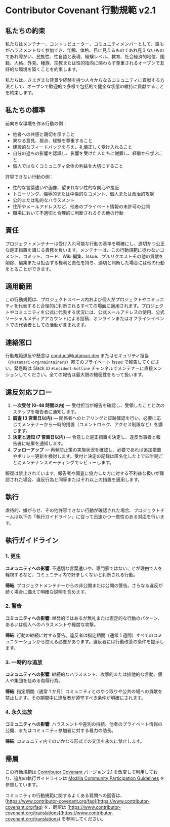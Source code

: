 # Contributor Covenant 行動規範 v2.1

## 私たちの約束
私たちはメンテナー、コントリビューター、コミュニティメンバーとして、誰もがハラスメントなく参加でき、年齢、体格、目に見えるものであれ見えないものであれ障がい、民族性、性自認と表現、経験レベル、教育、社会経済的地位、国籍、人格、外見、種族、宗教または性的指向に関わらず尊重されるオープンで友好的な環境を築くことを約束します。

私たちは、さまざまな背景や経験を持つ人々からなるコミュニティに貢献する方法として、オープンで歓迎的で多様で包括的で健全な状態の維持に貢献することを約束します。

## 私たちの標準
前向きな環境を作る行動の例：

- 他者への共感と親切を示すこと
- 異なる意見、視点、経験を尊重すること
- 建設的なフィードバックを与え、礼儀正しく受け入れること
- 自分の過ちの影響を認識し、影響を受けた人たちに謝罪し、経験から学ぶこと
- 個人ではなくコミュニティ全体の利益を大切にすること

許容できない行動の例：

- 性的な言葉遣いや画像、望まれない性的な関心や接近
- トローリング、侮辱的または中傷的なコメント、個人または政治的攻撃
- 公的または私的なハラスメント
- 住所やメールアドレスなど、他者のプライベート情報の未許可の公開
- 職場において不適切と合理的に判断されるその他の行動

## 責任
プロジェクトメンテナーは受け入れ可能な行動の基準を明確にし、適切かつ公正な是正措置を講じる責務を負います。メンテナーは、この行動規範に従わないコメント、コミット、コード、Wiki 編集、Issue、プルリクエストその他の貢献を削除、編集または拒否する権利と責任を持ち、適切と判断した場合には他の行動をとることができます。

## 適用範囲
この行動規範は、プロジェクトスペース内および個人がプロジェクトやコミュニティを代表すると合理的に判断されるすべての場面に適用されます。プロジェクトやコミュニティを公式に代表する状況には、公式メールアドレスの使用、公式ソーシャルメディアアカウントによる投稿、オンラインまたはオフラインイベントでの代表者としての活動が含まれます。

## 連絡窓口
行動規範違反や懸念は [conduct@katamari.dev](mailto:conduct@katamari.dev) またはセキュリティ担当（`@katamari-org/maintainers`）宛てのプライベート Issue で報告してください。緊急時は Slack の `#incident-hotline` チャンネルでメンテナーに直接メンションしてください。全ての報告は最大限の機密性をもって扱います。

## 違反対応フロー
1. **一次受付 (0-48 時間以内)** — 受付担当が報告を確認し、受領したことと次のステップを報告者に通知します。
2. **調査 (3 営業日以内)** — 関係者へのヒアリングと証跡確認を行い、必要に応じてメンテナーから一時的措置（コメントロック、アクセス制限など）を講じます。
3. **決定と通知 (7 営業日以内)** — 合意した是正措置を決定し、違反当事者と報告者に結果を通知します。
4. **フォローアップ** — 再発防止策の実施状況を確認し、必要であれば追加措置やポリシー更新を検討します。受付と決定の記録は匿名化した上で四半期ごとにメンテナンスミーティングでレビューします。

報復は禁止されています。報告者や調査に協力した方に対する不利益な扱いが確認された場合、違反行為と同等またはそれ以上の措置を適用します。

## 執行
虐待的、嫌がらせ、その他許容できない行動が確認された場合、プロジェクトチームは以下の「執行ガイドライン」に従って迅速かつ一貫性のある対応を行います。

## 執行ガイドライン
### 1. 更生
**コミュニティへの影響**: 不適切な言葉遣いや、専門家ではないことが理由で人を軽視するなど、コミュニティ内で好ましくないと判断される行動。

**帰結**: プロジェクトメンテナーからの非公開または公開の警告。さらなる違反が続く場合に備えて明確な説明を含めます。

### 2. 警告
**コミュニティへの影響**: 単発的ではあるが無礼または否定的な行動のパターン、あるいは個人へのハラスメントや軽度な攻撃。

**帰結**: 行動の継続に対する警告。違反者は指定期間（通常 1 週間）すべてのコミュニケーションから控える必要があります。違反者には行動改善の条件を提示します。

### 3. 一時的な追放
**コミュニティへの影響**: 継続的なハラスメント、攻撃的または排他的な言動、個人や集団を貶める侮辱行為。

**帰結**: 指定期間（通常 1 か月）コミュニティとのやり取りや公共の場への貢献を禁止します。その期間中に違反者が遵守すべき条件が明確にされます。

### 4. 永久追放
**コミュニティへの影響**: ハラスメントや差別の持続、他者のプライベート情報の公開、またはコミュニティ参加者に対する暴力の助長。

**帰結**: コミュニティ内でのいかなる形式での交流を永久に禁止します。

## 帰属
この行動規範は [Contributor Covenant](https://www.contributor-covenant.org/version/2/1/code_of_conduct.html) バージョン 2.1 を改変して利用しており、追加の執行ガイドラインは [Mozilla Community Participation Guidelines](https://www.mozilla.org/about/governance/policies/participation/) を参照しています。

コミュニティの行動規範に関するよくある質問への回答は、[https://www.contributor-covenant.org/faq](https://www.contributor-covenant.org/faq) を、翻訳は [https://www.contributor-covenant.org/translations](https://www.contributor-covenant.org/translations) を参照してください。
